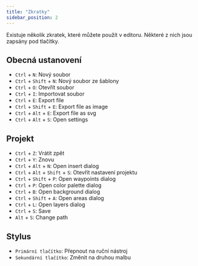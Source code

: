 ```yaml
---
title: "Zkratky"
sidebar_position: 2
---
```


Existuje několik zkratek, které můžete použít v editoru. Některé z nich jsou zapsány pod tlačítky.

## Obecná ustanovení

* `Ctrl` + `N`: Nový soubor
* `Ctrl` + `Shift` + `N`: Nový soubor ze šablony
* `Ctrl` + `O`: Otevřít soubor
* `Ctrl` + `I`: Importovat soubor
* `Ctrl` + `E`: Export file
* `Ctrl` + `Shift` + `E`: Export file as image
* `Ctrl` + `Alt` + `E`: Export file as svg
* `Ctrl` + `Alt` + `S`: Open settings

## Projekt

* `Ctrl` + `Z`: Vrátit zpět
* `Ctrl` + `Y`: Znovu
* `Ctrl` + `Alt` + `N`: Open insert dialog
* `Ctrl` + `Alt` + `Shift` + `S`: Otevřít nastavení projektu
* `Ctrl` + `Shift` + `P`: Open waypoints dialog
* `Ctrl` + `P`: Open color palette dialog
* `Ctrl` + `B`: Open background dialog
* `Ctrl` + `Shift` + `A`: Open areas dialog
* `Ctrl` + `L`: Open layers dialog
* `Ctrl` + `S`: Save
* `Alt` + `S`: Change path

## Stylus

* `Primární tlačítko`: Přepnout na ruční nástroj
* `Sekundární tlačítko`: Změnit na druhou malbu
